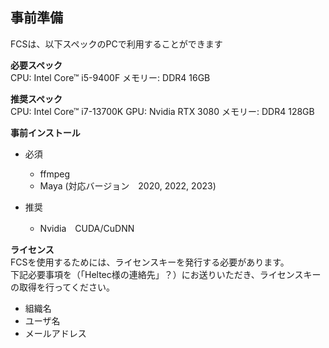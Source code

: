 ## 事前準備

FCSは、以下スペックのPCで利用することができます


**必要スペック**  
CPU: Intel Core™ i5-9400F
メモリー: DDR4 16GB 

**推奨スペック**  
CPU: Intel Core™ i7-13700K
GPU: Nvidia RTX 3080
メモリー: DDR4 128GB

**事前インストール**
- 必須
  - ffmpeg
  - Maya (対応バージョン　2020, 2022, 2023)


- 推奨
  - Nvidia　CUDA/CuDNN

**ライセンス**  
FCSを使用するためには、ライセンスキーを発行する必要があります。  
下記必要事項を（「Heltec様の連絡先」？）にお送りいただき、ライセンスキーの取得を行ってください。  
- 組織名
- ユーザ名
- メールアドレス
